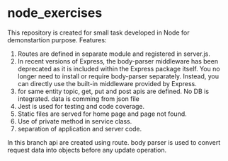 # node_exercises

This repository is created for small task developed in Node for demonstartion purpose.
Features:

1. Routes are defined in separate module and registered in server.js.
2. In recent versions of Express, the body-parser middleware has been deprecated as it is included within the Express package itself. You no longer need to install or require body-parser separately. Instead, you can directly use the built-in middleware provided by Express.
3. for same entity topic, get, put and post apis are defined. No DB is integrated. data is comming from json file
4. Jest is used for testing and code coverage.
5. Static files are served for home page and page not found.
6. Use of private method in service class.
7. separation of application and server code.

In this branch api are created using route. body parser is used to convert request data into objects before any update operation.
